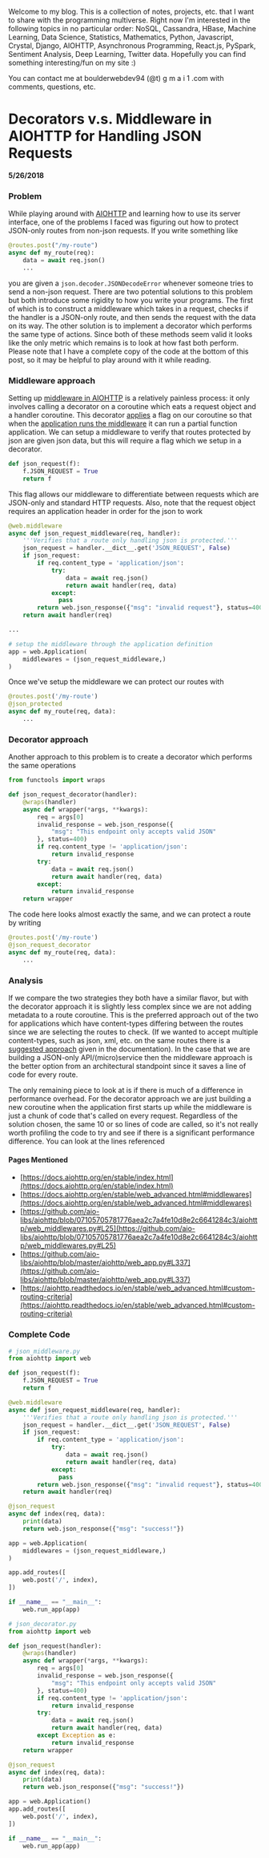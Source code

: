 Welcome to my blog. This is a collection of notes, projects, etc. that I want to share with the programming multiverse. Right now I'm interested in the following topics in no particular order: NoSQL, Cassandra, HBase, Machine Learning, Data Science, Statistics, Mathematics, Python, Javascript, Crystal, Django, AIOHTTP, Asynchronous Programming, React.js, PySpark, Sentiment Analysis, Deep Learning, Twitter data. Hopefully you can find something interesting/fun on my site :)

You can contact me at boulderwebdev94 (@t) g m a i 1 .com with comments, questions, etc.

# Decorators v.s. Middleware in AIOHTTP for Handling JSON Requests
**5/26/2018**

### Problem
While playing around with [AIOHTTP](https://docs.aiohttp.org/en/stable/index.html) and learning how to use its server interface, one of the problems I faced was figuring out how to protect JSON-only routes from non-json requests. If you write something like
``` python
@routes.post("/my-route")
async def my_route(req):
    data = await req.json()
    ...
```
you are given a `json.decoder.JSONDecodeError` whenever someone tries to send a non-json request. There are two potential solutions to this problem but both introduce some rigidity to how you write your programs. The first of which is to construct a middleware which takes in a request, checks if the handler is a JSON-only route, and then sends the request with the data on its way. The other solution is to implement a decorator which performs the same type of actions. Since both of these methods seem valid it looks like the only metric which remains is to look at how fast both perform. Please note that I have a complete copy of the code at the bottom of this post, so it may be helpful to play around with it while reading.

### Middleware approach
Setting up [middleware in AIOHTTP](https://docs.aiohttp.org/en/stable/web_advanced.html#middlewares) is a relatively painless process: it only involves calling a decorator on a coroutine which eats a request object and a handler coroutine. This decorator [applies](https://github.com/aio-libs/aiohttp/blob/07105705781776aea2c7a4fe10d8e2c6641284c3/aiohttp/web_middlewares.py#L25) a flag on our coroutine so that when the [application runs the middleware](https://github.com/aio-libs/aiohttp/blob/master/aiohttp/web_app.py#L337) it can run a partial function application. We can setup a middleware to verify that routes protected by json are given json data, but this will require a flag which we setup in a decorator.
``` python
def json_request(f):
    f.JSON_REQUEST = True
    return f
```

This flag allows our middleware to differentiate between requests which are JSON-only and standard HTTP requests. Also, note that the request object requires an application header in order for the json to work

``` python
@web.middleware
async def json_request_middleware(req, handler):
    '''Verifies that a route only handling json is protected.'''
    json_request = handler.__dict__.get('JSON_REQUEST', False)
    if json_request:
        if req.content_type = 'application/json':
            try:
                data = await req.json()
                return await handler(req, data)
            except:
              pass
        return web.json_response({"msg": "invalid request"}, status=400)
    return await handler(req)

...

# setup the middleware through the application definition
app = web.Application(
    middlewares = (json_request_middleware,)
)
```

Once we've setup the middleware we can protect our routes with

``` python
@routes.post('/my-route')
@json_protected
async def my_route(req, data):
    ...
```

### Decorator approach

Another approach to this problem is to create a decorator which performs the same operations

``` python
from functools import wraps

def json_request_decorator(handler):
    @wraps(handler)
    async def wrapper(*args, **kwargs):
        req = args[0]
        invalid_response = web.json_response({
            "msg": "This endpoint only accepts valid JSON"
        }, status=400)
        if req.content_type != 'application/json':
            return invalid_response
        try:
            data = await req.json()
            return await handler(req, data)
        except:
            return invalid_response
    return wrapper
```

The code here looks almost exactly the same, and we can protect a route by writing

``` python
@routes.post('/my-route')
@json_request_decorator
async def my_route(req, data):
    ...
```

### Analysis

If we compare the two strategies they both have a similar flavor, but with the decorator approach it is slightly less complex since we are not adding metadata to a route coroutine. This is the preferred approach out of the two for applications which have content-types differing between the routes since we are selecting the routes to check. (If we wanted to accept multiple content-types, such as json, xml, etc. on the same routes there is a [suggested approach](https://aiohttp.readthedocs.io/en/stable/web_advanced.html#custom-routing-criteria) given in the documentation). In the case that we are building a JSON-only API/(micro)service then the middleware approach is the better option from an architectural standpoint since it saves a line of code for every route.

The only remaining piece to look at is if there is much of a difference in performance overhead. For the decorator approach we are just building a new coroutine when the application first starts up while the middleware is just a chunk of code that's called on every request. Regardless of the solution chosen, the same 10 or so lines of code are called, so it's not really worth profiling the code to try and see if there is a significant performance difference. You can look at the lines referenced

####  Pages Mentioned

* [https://docs.aiohttp.org/en/stable/index.html](https://docs.aiohttp.org/en/stable/index.html)
* [https://docs.aiohttp.org/en/stable/web_advanced.html#middlewares](https://docs.aiohttp.org/en/stable/web_advanced.html#middlewares)
* [https://github.com/aio-libs/aiohttp/blob/07105705781776aea2c7a4fe10d8e2c6641284c3/aiohttp/web_middlewares.py#L25](https://github.com/aio-libs/aiohttp/blob/07105705781776aea2c7a4fe10d8e2c6641284c3/aiohttp/web_middlewares.py#L25)
* [https://github.com/aio-libs/aiohttp/blob/master/aiohttp/web_app.py#L337](https://github.com/aio-libs/aiohttp/blob/master/aiohttp/web_app.py#L337)
* [https://aiohttp.readthedocs.io/en/stable/web_advanced.html#custom-routing-criteria](https://aiohttp.readthedocs.io/en/stable/web_advanced.html#custom-routing-criteria)

### Complete Code

``` python
# json_middleware.py
from aiohttp import web

def json_request(f):
    f.JSON_REQUEST = True
    return f

@web.middleware
async def json_request_middleware(req, handler):
    '''Verifies that a route only handling json is protected.'''
    json_request = handler.__dict__.get('JSON_REQUEST', False)
    if json_request:
        if req.content_type = 'application/json':
            try:
                data = await req.json()
                return await handler(req, data)
            except:
              pass
        return web.json_response({"msg": "invalid request"}, status=400)
    return await handler(req)

@json_request
async def index(req, data):
    print(data)
    return web.json_response({"msg": "success!"})

app = web.Application(
    middlewares = (json_request_middleware,)
)

app.add_routes([
    web.post('/', index),
])

if __name__ == "__main__":
    web.run_app(app)
```

``` python
# json_decorator.py
from aiohttp import web

def json_request(handler):
    @wraps(handler)
    async def wrapper(*args, **kwargs):
        req = args[0]
        invalid_response = web.json_response({
            "msg": "This endpoint only accepts valid JSON"
        }, status=400)
        if req.content_type != 'application/json':
            return invalid_response
        try:
            data = await req.json()
            return await handler(req, data)
        except Exception as e:
            return invalid_response
    return wrapper

@json_request
async def index(req, data):
    print(data)
    return web.json_response({"msg": "success!"})

app = web.Application()
app.add_routes([
    web.post('/', index),
])

if __name__ == "__main__":
    web.run_app(app)
```


